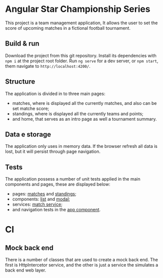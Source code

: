 # Angular Star Championship Series

This project is a team management application, It allows the user to set the score of upcoming matches in a fictional football tournament.

## Build & run

Download the project from this git repository.
Install its dependencies with `npm i` at the project root folder.
Run `ng serve` for a dev server, or `npm start`, them navigate to `http://localhost:4200/`.

## Structure

The application is divided in to three main pages:
* matches, where is displayed all the currently matches, and also can be set matche score;
* standings, where is displayed all the currently teams and points;
* and home, that serves as an intro page as well a tournament summary.

## Data e storage

The application only uses in memory data. If the browser refresh all data is lost, but it will persist through page navigation.

## Tests

The application possess a number of unit tests applied in the main components and pages, these are displayed below:
* pages: [matches](https://github.com/CarlosEduardoFerreiraRamos/angular-championship-series/blob/master/src/app/pages/matches/matches.component.spec.ts) and [standings](https://github.com/CarlosEduardoFerreiraRamos/angular-championship-series/blob/master/src/app/pages/standings/standings.component.spec.ts);
* components: [list](https://github.com/CarlosEduardoFerreiraRamos/angular-championship-series/blob/master/src/app/components/list/list.component.ts) and [modal](https://github.com/CarlosEduardoFerreiraRamos/angular-championship-series/blob/master/src/app/components/modal/modal.component.spec.ts);
* services: [match service](https://github.com/CarlosEduardoFerreiraRamos/angular-championship-series/blob/master/src/app/services/match-service/match.service.spec.ts);
* and navigation tests in the [app component](https://github.com/CarlosEduardoFerreiraRamos/angular-championship-series/blob/master/src/app/app.component.spec.ts). 

# CI

## Mock back end

There is a number of classes that are used to create a mock back end. The first is HttpIntercetor service, and the other is just a service the simulates a back end web layer.
